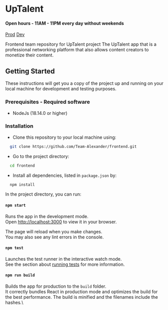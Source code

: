 # UpTalent
#### Open hours - 11AM - 11PM every day without weekends 
[Prod](http://uptalent.pepega.cloud/)
[Dev](http://dev.uptalent.pepega.cloud/)

Frontend team repository for UpTalent project
The UpTalent app that is a professional networking platform that also allows content creators to monetize their content.

## Getting Started

These instructions will get you a copy of the project up and running on your local machine for development and testing purposes. 

### Prerequisites - Required software
* NodeJs (18.14.0 or higher)

### Installation

- Clone this repository to your local machine using:

```bash
  git clone https://github.com/Team-Alexander/frontend.git
```

- Go to the project directory:

```bash
  cd frontend
```

- Install all dependencies, listed in `package.json` by:

```bash
  npm install
```

In the project directory, you can run:

#### `npm start`

Runs the app in the development mode.\
Open [http://localhost:3000](http://localhost:3000) to view it in your browser.

The page will reload when you make changes.\
You may also see any lint errors in the console.

#### `npm test`

Launches the test runner in the interactive watch mode.\
See the section about [running tests](https://facebook.github.io/create-react-app/docs/running-tests) for more information.

#### `npm run build`

Builds the app for production to the `build` folder.\
It correctly bundles React in production mode and optimizes the build for the best performance.
The build is minified and the filenames include the hashes.\

